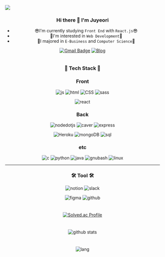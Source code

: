 <img src="https://capsule-render.vercel.app/api?type=Slice&color=auto&height=200&section=header&text=Juyeori&fontSize=90" />
<div align="center">
  
  ### Hi there 👋 I'm Juyeori 
  * 😎I'm currently studying `Front End` with `React.js`😎</br>
  * 🌱I'm interested in `Web Development`🌱</br>
  * 🥇I majored in `E-Business` and `Computer Science`🥇
 
  [![Gmail Badge](https://img.shields.io/badge/Gmail-D14836?style=flat&logo=Gmail&logoColor=white)](mailto:dlwndus0728@ajou.ac.kr) 
  [![Blog](https://img.shields.io/badge/Tech%20Blog-555263?style=flat&logoColor=white)](http://juyeori.github.io/)
  
  #
  ### 🚀 Tech Stack 🚀
  
  ### Front
  ![js](https://img.shields.io/badge/JavaScript-F7DF1E?style=flat&logo=JavaScript&logoColor=white)
  ![html](https://img.shields.io/badge/HTML5-E34F26?style=flat&logo=HTML5&logoColor=white)
  ![CSS](https://img.shields.io/badge/CSS-1572B6?style=flat&logo=CSS3&logoColor=white)
  ![sass](https://img.shields.io/badge/sass-CC6699?style=flat&logo=sass&logoColor=white)
  
  ![react](https://img.shields.io/badge/React-61DAFB?style=flat&logo=React&logoColor=white)
  
  ### Back
  ![nodedotjs](https://img.shields.io/badge/node.js-339933?style=flat&logo=nodedotjs&logoColor=white)
  ![caver](https://img.shields.io/badge/Caver.js-000111?style=flat-square)
  ![express](https://img.shields.io/badge/Express.js-000000?style=flat-square)
  
  ![Heroku](https://img.shields.io/badge/Heroku-430098?style=flat&logo=Heroku&logoColor=white)
  ![mongoDB](https://img.shields.io/badge/MongoDB-47A248?style=flat&logo=mongodb&logoColor=white)
  ![sql](https://img.shields.io/badge/MySQL-4479A1?style=flat&logo=MySQL&logoColor=white)
  
  ### etc
  ![c](https://img.shields.io/badge/C-A8B9CC?style=flat&logo=C&logoColor=white)
  ![python](https://img.shields.io/badge/Python-3776AB?style=flat&logo=Python&logoColor=white)
  ![java](https://img.shields.io/badge/java-E34F26?style=flat&logo=java&logoColor=white)
  ![gnubash](https://img.shields.io/badge/shell-4EAA25?style=flat&logo=gnubash&logoColor=white)
  ![linux](https://img.shields.io/badge/linux-FCC624?style=flat&logo=linux&logoColor=white)
  
  
  ---
  
  ### 🛠 Tool 🛠
  ![notion](https://img.shields.io/badge/notion-000000?style=flat&logo=notion&logoColor=white)
  ![slack](https://img.shields.io/badge/slack-4A154B?style=flat&logo=slack&logoColor=white)
  
  ![figma](https://img.shields.io/badge/figma-F24E1E?style=flat&logo=figma&logoColor=white)
  ![github](https://img.shields.io/badge/github-181717?style=flat&logo=github&logoColor=white)
  
  
 </div>

<div align="center">
  
  #
  
  [![Solved.ac Profile](http://mazassumnida.wtf/api/v2/generate_badge?boj=dlwndus0728)](https://solved.ac/dlwndus0728)

  
  #
  
  ![github stats](https://github-readme-stats.vercel.app/api?username=Juyeori&show_icons=true&theme=radical)
  
  #

  ![lang](https://github-readme-stats.vercel.app/api/top-langs/?username=Juyeori&layout=compact&theme=radical)
  

</div>

